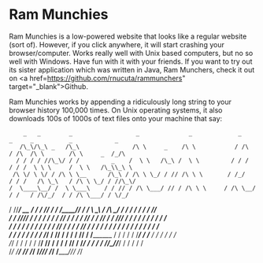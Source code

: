 # Ram Munchies

Ram Munchies is a low-powered website that looks like a regular website (sort of). However, if you click anywhere, it will start crashing your browser/computer. Works really well with Unix based computers, but no so well with Windows. Have fun with it with your friends. If you want to try out its sister application which was written in Java, Ram Munchers, check it out on <a href=https://github.com/rnucuta/rammunchers" target="_blank">Github</a>.
  
Ram Munchies works by appending a ridiculously long string to your browser history 100,000 times. On Unix operating systems, it also downloads 100s of 1000s of text files onto your machine that say: 

        _   _        _                  _              _             _       _     _          _            _   
       /\_\/\_\ _   /\_\               /\ \     _    /\ \           / /\    / /\  /\ \       /\ \     _  /_/\  
      / / / / //\_\/ / /         _    /  \ \   /\_\ /  \ \         / / /   / / /  \ \ \     /  \ \   /\_\\_\ \ 
     /\ \/ \ \/ / /\ \ \__      /\_\ / /\ \ \_/ / // /\ \ \       / /_/   / / /   /\ \_\   / /\ \ \_/ / //\_\/ 
    /  \____\__/ /  \ \___\    / / // / /\ \___/ // / /\ \ \     / /\ \__/ / /   / /\/_/  / / /\ \___/ / \/_/  
   / /\/________/    \__  /   / / // / /  \/____// / /  \ \_\   / /\ \___\/ /   / / /    / / /  \/____/        
  / / /\/_// / /     / / /   / / // / /    / / // / /    \/_/  / / /\/___/ /   / / /    / / /    / / /         
 / / /    / / /     / / /   / / // / /    / / // / /          / / /   / / /   / / /    / / /    / / /          
/ / /    / / /     / / /___/ / // / /    / / // / /________  / / /   / / /___/ / /__  / / /    / / /           
\/_/    / / /     / / /____\/ // / /    / / // / /_________\/ / /   / / //\__\/_/___\/ / /    / / /            
        \/_/      \/_________/ \/_/     \/_/ \/____________/\/_/    \/_/ \/_________/\/_/     \/_/             
                                                                                                           
